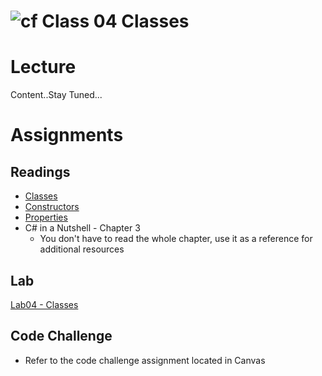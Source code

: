 # ![cf](http://i.imgur.com/7v5ASc8.png) Class 04 Classes

# Lecture

Content..Stay Tuned...

# Assignments

## Readings
- [Classes](https://docs.microsoft.com/en-us/dotnet/csharp/programming-guide/classes-and-structs/classes)
- [Constructors](https://docs.microsoft.com/en-us/dotnet/csharp/programming-guide/classes-and-structs/constructors)
- [Properties](https://docs.microsoft.com/en-us/dotnet/csharp/programming-guide/classes-and-structs/properties)
- C# in a Nutshell - Chapter 3
	- You don't have to read the whole chapter, use it as a reference for additional resources

## Lab
[Lab04 - Classes](https://github.com/codefellows-seattle-dotnet-401d3/Lab04-Classes)

## Code Challenge
- Refer to the code challenge assignment located in Canvas
